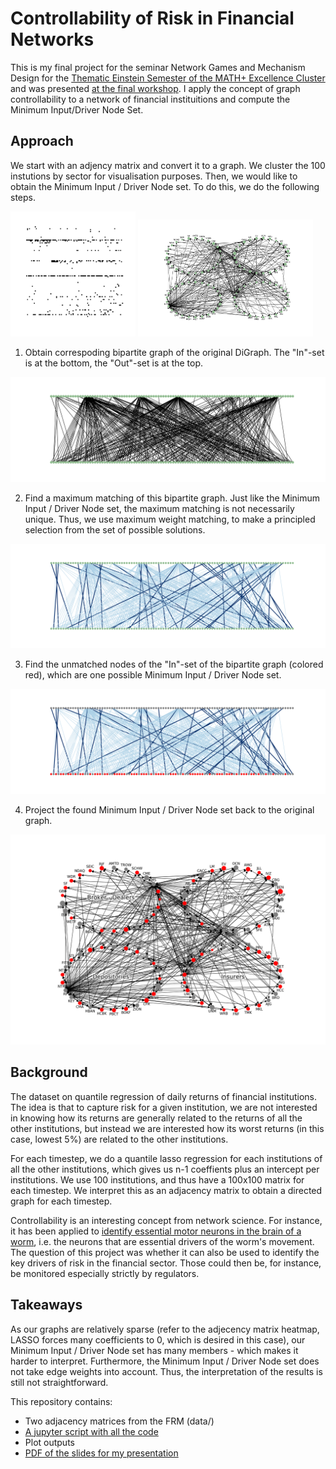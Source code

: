 # Controllability of Risk in Financial Networks

This is my final project for the seminar Network Games and Mechanism Design for the [Thematic Einstein Semester of the MATH+ Excellence Cluster](https://www3.math.tu-berlin.de/combi/dmg/TES-Summer2019/index.html) and was presented [at the final workshop](https://www3.math.tu-berlin.de/combi/dmg/TES-Summer2019/final_workshop.html). I apply the concept of graph controllability to a network of financial instituitions and compute the Minimum Input/Driver Node Set. 

## Approach

We start with an adjency matrix and convert it to a graph. We cluster the 100 instutions by sector for visualisation purposes. Then, we would like to obtain the Minimum Input / Driver Node set. To do this, we do the following steps.

<p float="left">
  <img src="plots_adj_matrix_2008_10_17/adj_matrix_heatmap_binary.png" width="200" />
  <img src="plots_adj_matrix_2008_10_17/complex_graph_positions_labels.png" width="280" /> 
</p>


1. Obtain correspoding bipartite graph of the original DiGraph. The "In"-set is at the bottom, the "Out"-set is at the top.
<img src="plots_adj_matrix_2008_10_17/complex_graph_bipartite_representation.png" width="550" />



2. Find a maximum matching of this bipartite graph. Just like the Minimum Input / Driver Node set, the maximum matching is not necessarily unique. Thus, we use maximum weight matching, to make a principled selection from the set of possible solutions.

<img src="plots_adj_matrix_2008_10_17/matching_bipartite_representation.png" width="550" /> 

3. Find the unmatched nodes of the "In"-set of the bipartite graph (colored red), which are one possible Minimum Input / Driver Node set.

<p float="left">
  <img src="plots_adj_matrix_2008_10_17/minimum_input_set_bipartite_representation.png" width="550" />
</p>

4. Project the found Minimum Input / Driver Node set back to the original graph.

<p float="left">
  <img src="plots_adj_matrix_2008_10_17/MIS_complex_graph_positions_labels.png" width="550" />
</p>

## Background

The dataset on quantile regression of daily returns of financial institutions. The idea is that to capture risk for a given institution, we are not interested in knowing how its returns are generally related to the returns of all the other institutions, but instead we are interested how its worst returns (in this case, lowest 5%) are related to the other institutions.

For each timestep, we do a quantile lasso regression for each institutions of all the other institutions, which gives us n-1 coeffients plus an intercept per institutions. We use 100 institutions, and thus have a 100x100 matrix for each timestep. We interpret this as an adjacency matrix to obtain a directed graph for each timestep.

Controllability is an interesting concept from network science. For instance, it has been applied to [identify essential motor neurons in the brain of a worm](https://www.ncbi.nlm.nih.gov/pmc/articles/PMC5710776/), i.e. the neurons that are essential drivers of the worm's movement. The question of this project was whether it can also be used to identify the key drivers of risk in the financial sector. Those could then be, for instance, be monitored especially strictly by regulators.


## Takeaways

As our graphs are relatively sparse (refer to the adjecency matrix heatmap, LASSO forces many coefficients to 0, which is desired in this case), our Minimum Input / Driver Node set has many members - which makes it harder to interpret. Furthermore, the Minimum Input / Driver Node set does not take edge weights into account. Thus, the interpretation of the results is still not straightforward.


This repository contains:
- Two adjacency matrices from the FRM (data/)
- [A jupyter script with all the code](https://github.com/ANGELMAN-J/Network-Games-and-Mechanism-Design-SS19/blob/master/Controllability%20of%20Financial%20Networks%20-%20Minimum%20Input%20Set.ipynb)
- Plot outputs
- [PDF of the slides for my presentation](https://github.com/ANGELMAN-J/Network-Games-and-Mechanism-Design-SS19/blob/master/20190628%20Network%20Games%20and%20Mechanism%20Design.pdf)
